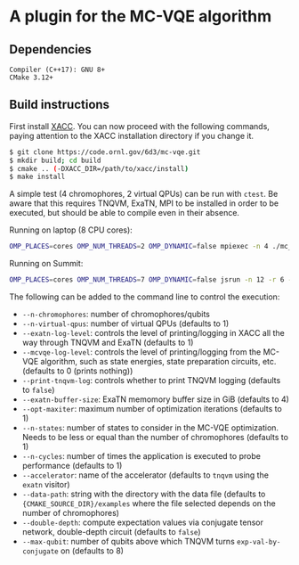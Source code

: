 # A plugin for the MC-VQE algorithm

## Dependencies
```
Compiler (C++17): GNU 8+
CMake 3.12+
```

## Build instructions
First install [XACC](https://github.com/eclipse/xacc). You can now proceed with the following commands, paying attention to the XACC installation directory if you change it.
```bash
$ git clone https://code.ornl.gov/6d3/mc-vqe.git
$ mkdir build; cd build
$ cmake .. (-DXACC_DIR=/path/to/xacc/install)
$ make install
```

A simple test (4 chromophores, 2 virtual QPUs) can be run with `ctest`. Be aware that this requires TNQVM, ExaTN, MPI to be installed in order to be executed, but should be able to compile even in their absence. 

Running on laptop (8 CPU cores):
```bash
OMP_PLACES=cores OMP_NUM_THREADS=2 OMP_DYNAMIC=false mpiexec -n 4 ./mc_vqe_example --n-virtual-qpus 2 --n-chromophores 18 --n-states 1 --opt-maxiter 1 --n-cycles 2 --exatn-log-level 2 --double-depth true
```

Running on Summit:
```bash
OMP_PLACES=cores OMP_NUM_THREADS=7 OMP_DYNAMIC=false jsrun -n 12 -r 6 -a 1 -c 7 -g 1 -brs ./mc_vqe_example --n-virtual-qpus 3 --n-chromophores 18 --n-states 1 --opt-maxiter 1 --n-cycles 2 --exatn-log-level 2 --double-depth true
```

The following can be added to the command line to control the execution:
* `--n-chromophores`: number of chromophores/qubits
* `--n-virtual-qpus`: number of virtual QPUs (defaults to 1)
* `--exatn-log-level`: controls the level of printing/logging in XACC all the way through TNQVM and ExaTN (defaults to 1)
* `--mcvqe-log-level`: controls the level of printing/logging from the MC-VQE algorithm, such as state energies, state preparation circuits, etc. (defaults to 0 (prints nothing))
* `--print-tnqvm-log`: controls whether to print TNQVM logging (defaults to `false`)
* `--exatn-buffer-size`: ExaTN memomory buffer size in GiB (defaults to 4)
* `--opt-maxiter`: maximum number of optimization iterations (defaults to 1)
* `--n-states`: number of states to consider in the MC-VQE optimization. Needs to be less or equal than the number of chromophores (defaults to 1)
* `--n-cycles`: number of times the application is executed to probe performance (defaults to 1)
* `--accelerator`: name of the accelerator (defaults to `tnqvm` using the `exatn` visitor)
* `--data-path`: string with the directory with the data file (defaults to `{CMAKE_SOURCE_DIR}/examples` where the file selected depends on the number of chromophores)
* `--double-depth`: compute expectation values via conjugate tensor network,  double-depth circuit (defaults to `false`)
* `--max-qubit`: number of qubits above which TNQVM turns `exp-val-by-conjugate` on (defaults to 8)
